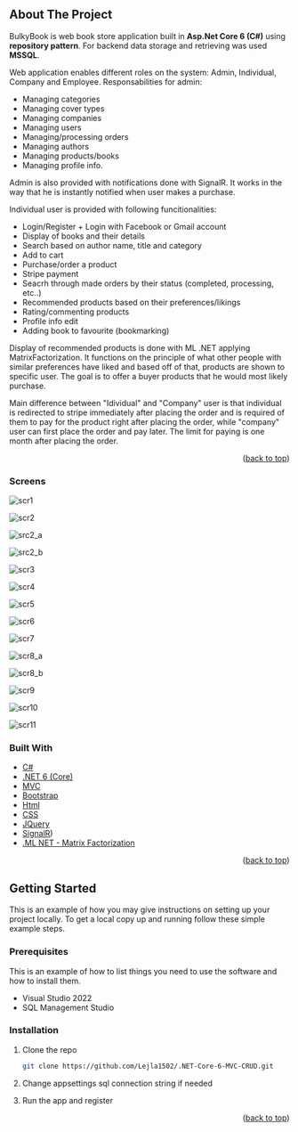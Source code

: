 ## About The Project

BulkyBook is web book store application built in **Asp.Net Core 6 (C#)** using **repository pattern**. For backend data storage and retrieving was used **MSSQL**.

Web application enables different roles on the system: Admin, Individual, Company and Employee.
Responsabilities for admin:
  - Managing categories
  - Managing cover types
  - Managing companies
  - Managing users
  - Managing/processing orders
  - Managing authors
  - Managing products/books
  - Managing profile info.

Admin is also provided with notifications done with SignalR. It works in the way that he is instantly notified when user makes a purchase.

Individual user is provided with following funcitionalities:
  - Login/Register + Login with Facebook or Gmail account
  - Display of books and their details
  - Search based on author name, title and category
  - Add to cart
  - Purchase/order a product
  - Stripe payment
  - Seacrh through made orders by their status (completed, processing, etc..)
  - Recommended products based on their preferences/likings
  - Rating/commenting products
  - Profile info edit
  - Adding book to favourite (bookmarking)

Display of recommended products is done with ML .NET applying MatrixFactorization. It functions on the principle of what other people with similar
preferences have liked and based off of that, products are shown to specific user. The goal is to offer a buyer products that he would most likely
purchase.

Main difference between "Idividual" and "Company" user is that individual is redirected to stripe immediately after placing the order and is required of them
to pay for the product right after placing the order, while "company" user can first place the order and pay later. The limit for paying is one month after 
placing the order.

<p align="right">(<a href="#top">back to top</a>)</p>

### Screens
![scr1](https://user-images.githubusercontent.com/22219433/183261040-9d36c922-9890-4602-8455-a233dccc5577.png)

![scr2](https://user-images.githubusercontent.com/22219433/183261047-643b4ee7-1b76-4774-82f1-91ec9c2def7a.png)

![src2_a](https://user-images.githubusercontent.com/22219433/184528878-1db10ee0-7aca-4f2a-820a-424c26df7d37.png)

![src2_b](https://user-images.githubusercontent.com/22219433/184528880-1592d3e4-c739-492f-92c3-e006a892ffcb.png)

![scr3](https://user-images.githubusercontent.com/22219433/183261050-509d81a2-f5ca-42be-828b-23a00b305ce6.png)

![scr4](https://user-images.githubusercontent.com/22219433/183261055-e195a555-e6a6-4eae-b183-81fc32d17b96.png)

![scr5](https://user-images.githubusercontent.com/22219433/183261060-4a4e2fe6-1729-4fe4-85b4-bb7a5aef03ee.png)

![scr6](https://user-images.githubusercontent.com/22219433/183261063-1b03187c-70f0-4296-ada7-256170bfa43b.png)

![scr7](https://user-images.githubusercontent.com/22219433/183261067-84fe81c8-a492-4288-a597-1ea8f605dbae.png)

![scr8_a](https://user-images.githubusercontent.com/22219433/183261405-c726d7dd-f939-4f04-b8aa-082fe124c07a.png)

![scr8_b](https://user-images.githubusercontent.com/22219433/183261406-97d91127-fa04-4ad4-91a7-13c68c1f1a62.png)

![scr9](https://user-images.githubusercontent.com/22219433/183261082-0160bd39-eebb-42da-afca-629e530dc01b.png)

![scr10](https://user-images.githubusercontent.com/22219433/183261086-e47d8e28-b34a-4318-b1ac-7aa072ff9a1a.png)

![scr11](https://user-images.githubusercontent.com/22219433/183261091-673b696d-8e4c-44d0-a42c-4cd218f141da.png)


### Built With

* [C#](https://docs.microsoft.com/en-us/dotnet/csharp/)
* [.NET 6 (Core)](https://dotnet.microsoft.com/en-us/download/dotnet/6.0)
* [MVC](https://developer.mozilla.org/en-US/docs/Glossary/MVC)
* [Bootstrap](https://getbootstrap.com)
* [Html](https://html.com/)
* [CSS](https://developer.mozilla.org/en-US/docs/Web/CSS)
* [JQuery](https://jquery.com)
* [SignalR](https://dotnet.microsoft.com/en-us/apps/aspnet/signalr))
* [.ML NET - Matrix Factorization](https://jquery.com)

<p align="right">(<a href="#top">back to top</a>)</p>

<!-- GETTING STARTED -->
## Getting Started

This is an example of how you may give instructions on setting up your project locally.
To get a local copy up and running follow these simple example steps.

### Prerequisites

This is an example of how to list things you need to use the software and how to install them.
* Visual Studio 2022
* SQL Management Studio


### Installation

1. Clone the repo
   ```sh
   git clone https://github.com/Lejla1502/.NET-Core-6-MVC-CRUD.git
   ```
2. Change appsettings sql connection string if needed
   
3. Run the app and register

<p align="right">(<a href="#top">back to top</a>)</p>


